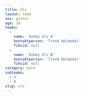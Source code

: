 ```yaml
---
title: Ulv
layout: team
sex: gutter
age: 10
teams:
  -
    name: 'Askøy Ulv A'
    kontaktperson: 'Trond Holmedal'
    fiksid: null
  -
    name: 'Askøy Ulv B'
    kontaktperson: 'Trond Holmedal'
    fiksid: null
category: barn
subteams:
  - A
  - B
slug: ulv
---
```

